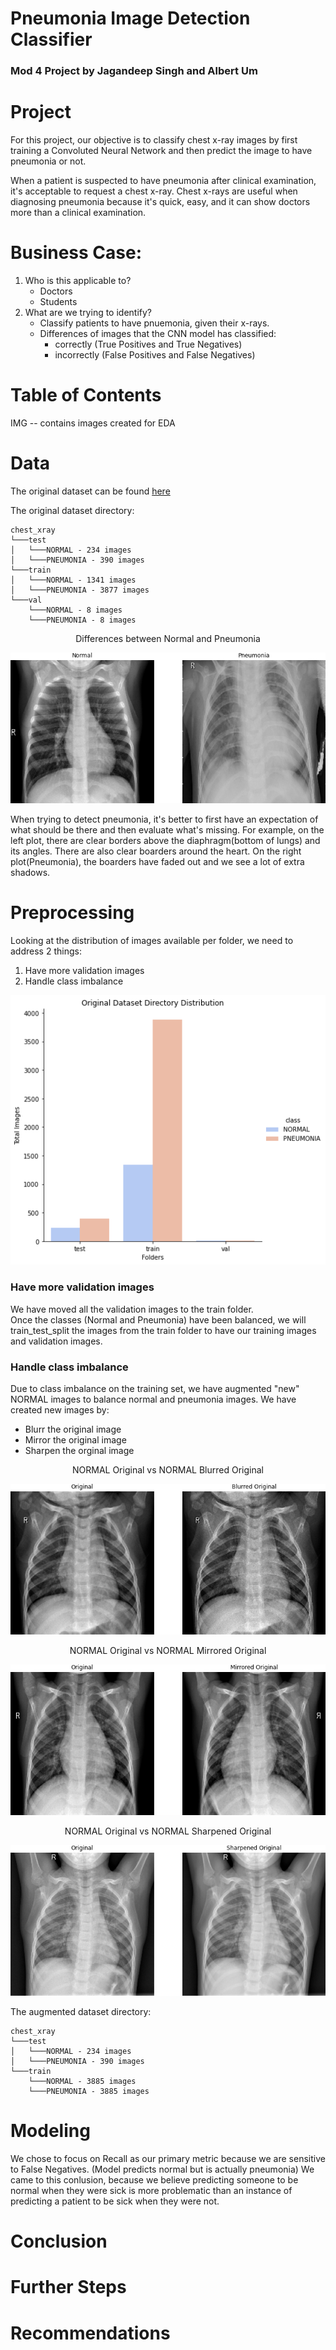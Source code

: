# Pneumonia Image Detection Classifier
### Mod 4 Project by Jagandeep Singh and Albert Um


# Project
For this project, our objective is to classify chest x-ray images by first training a Convoluted Neural Network and then predict the image to have pneumonia or not. <br>

When a patient is suspected to have pneumonia after clinical examination, it's acceptable to request a chest x-ray. Chest x-rays are useful when diagnosing pneumonia because it's quick, easy, and it can show doctors more than a clinical examination.

# Business Case:
1. Who is this applicable to?
    - Doctors
    - Students
2. What are we trying to identify?
    - Classify patients to have pnuemonia, given their x-rays.
    - Differences of images that the CNN model has classified:
        - correctly (True Positives and True Negatives)
        - incorrectly (False Positives and False Negatives)

# Table of Contents
IMG -- contains images created for EDA




# Data
The original dataset can be found [here](https://www.kaggle.com/paultimothymooney/chest-xray-pneumonia) <br>

The original dataset directory:
```
chest_xray
└───test
│   └───NORMAL - 234 images
│   └───PNEUMONIA - 390 images
└───train
│   └───NORMAL - 1341 images
│   └───PNEUMONIA - 3877 images
└───val
    └───NORMAL - 8 images
    └───PNEUMONIA - 8 images
```
<div align="center">Differences between Normal and Pneumonia

![normal_pneumonia](IMG/normal_pneumonia.png)</div>

When trying to detect pneumonia, it's better to first have an expectation of what should be there and then evaluate what's missing. For example, on the left plot, there are clear borders above the diaphragm(bottom of lungs) and its angles. There are also clear boarders around the heart. On the right plot(Pneumonia), the boarders have faded out and we see a lot of extra shadows.


# Preprocessing
Looking at the distribution of images available per folder, we need to address 2 things:<br>
1. Have more validation images
2. Handle class imbalance

![Original_Dataset_Distribution](IMG/Original_dataset_Distribution.png)

### Have more validation images
We have moved all the validation images to the train folder.<br>
Once the classes (Normal and Pneumonia) have been balanced, we will train_test_split the images from the train folder to have our training images and validation images.

### Handle class imbalance
Due to class imbalance on the training set, we have augmented "new" NORMAL images to balance normal and pneumonia images. We have created new images by:<br>
- Blurr the original image
- Mirror the original image
- Sharpen the orginal image

<div align="center">NORMAL Original vs NORMAL Blurred Original

![Blurred_example](IMG/Blurred_example.png)</div>

<div align="center">NORMAL Original vs NORMAL Mirrored Original

![Mirrored_example](IMG/Mirror_example.png)</div>

<div align="center">NORMAL Original vs NORMAL Sharpened Original

![Sharpened_example](IMG/Sharpened_example.png)</div>



The augmented dataset directory:
```
chest_xray
└───test
│   └───NORMAL - 234 images
│   └───PNEUMONIA - 390 images
└───train
    └───NORMAL - 3885 images
    └───PNEUMONIA - 3885 images
```

# Modeling
We chose to focus on Recall as our primary metric because we are sensitive to False Negatives. (Model predicts normal but is actually pneumonia) We came to this conlusion, because we believe predicting someone to be normal when they were sick is more problematic than an instance of predicting a patient to be sick when they were not.



# Conclusion

# Further Steps

# Recommendations